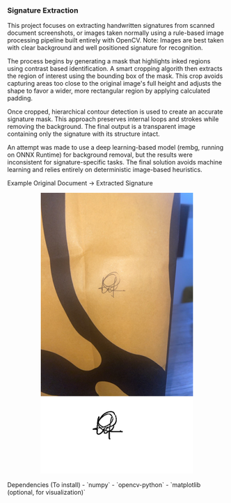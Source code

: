 ### **Signature Extraction**
This project focuses on extracting handwritten signatures from scanned document screenshots, or images taken normally using a rule-based image processing pipeline built entirely with OpenCV.
Note: Images are best taken with clear background and well positioned signature for recognition.

The process begins by generating a mask that highlights inked regions using contrast based identification. A smart cropping algorith then extracts the region of interest using the bounding box of the mask. This crop avoids capturing areas too close to the original image's full height and adjusts the shape to favor a wider, more rectangular region by applying calculated padding.

Once cropped, hierarchical contour detection is used to create an accurate signature mask. This approach preserves internal loops and strokes while removing the background. The final output is a transparent image containing only the signature with its structure intact.

An attempt was made to use a deep learning-based model (rembg, running on ONNX Runtime) for background removal, but the results were inconsistent for signature-specific tasks. The final solution avoids machine learning and relies entirely on deterministic image-based heuristics.

Example
Original Document → Extracted Signature

<p align="center"> <img src="examples/2.jpg" alt="Original Document" width="350"/> <img src="examples/output4.png" alt="Extracted Signature" width="350"/> </p>
Dependencies (To install)
- `numpy`
- `opencv-python`
- `matplotlib (optional, for visualization)`
